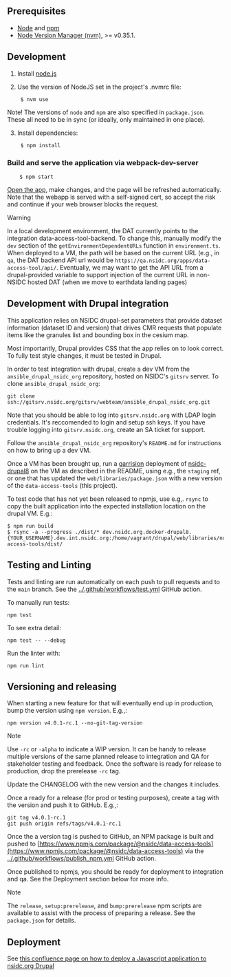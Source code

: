 ## Prerequisites

* [Node](http://nodejs.org/) and [npm](https://www.npmjs.org/)
* [Node Version Manager (nvm)](https://github.com/nvm-sh/nvm), >= v0.35.1.

## Development

1. Install [node.js](http://nodejs.org/)
2. Use the version of NodeJS set in the project's .nvmrc file:

        $ nvm use

Note! The versions of `node` and `npm` are also specified in `package.json`.
These all need to be in sync (or ideally, only maintained in one place).

3. Install dependencies:

        $ npm install

### Build and serve the application via webpack-dev-server

        $ npm start

[Open the app](https://localhost:8080/), make changes, and the page will be
refreshed automatically. Note that the webapp is served with a self-signed cert,
so accept the risk and continue if your web browser blocks the request.

> [!WARNING]
> In a local development environment, the DAT currently points to the
> integration data-access-tool-backend. To change this, manually modify the
> `dev` section of the `getEnvironmentDependentURLs` function in
> `environment.ts`. When deployed to a VM, the path will be based on the current
> URL (e.g., in `qa`, the DAT backend API url would be
> `https://qa.nsidc.org/apps/data-access-tool/api/`. Eventually, we may want to
> get the API URL from a drupal-provided variable to support injection of the
> current URL in non-NSIDC hosted DAT (when we move to earthdata landing pages)

## Development with Drupal integration

This application relies on NSIDC drupal-set parameters that provide dataset
information (dataset ID and version) that drives CMR requests that populate
items like the granules list and bounding box in the cesium map.

Most importantly, Drupal provides CSS that the app relies on to look correct. To
fully test style changes, it must be tested in Drupal.

In order to test integration with drupal, create a dev VM from the
`ansible_drupal_nsidc_org` repository, hosted on NSIDC's `gitsrv` server. To
clone `ansible_drupal_nsidc_org`:

```
git clone ssh://gitsrv.nsidc.org/gitsrv/webteam/ansible_drupal_nsidc_org.git
```

Note that you should be able to log into `gitsrv.nsidc.org` with LDAP login
credentials. It's reccomended to login and setup ssh keys. If you have trouble
logging into `gitsrv.nsidc.org`, create an SA ticket for support.

Follow the `ansible_drupal_nsidc_org` repository's `README.md` for instructions
on how to bring up a dev VM.

Once a VM has been brought up, run a
[garrision](https://bitbucket.org/nsidc/garrison) deployment of
[nsidc-drupal8](https://bitbucket.org/nsidc/nsidc-drupal8/) on the VM as
described in the README, using e.g., the `staging` ref, or one that has updated
the `web/libraries/package.json` with a new version of the `data-access-tools`
(this project).

To test code that has not yet been released to npmjs, use e.g,. `rsync` to copy
the built application into the expected installation location on the drupal VM. E.g.:

```
$ npm run build
$ rsync -a --progress ./dist/* dev.nsidc.org.docker-drupal8.{YOUR_USERNAME}.dev.int.nsidc.org:/home/vagrant/drupal/web/libraries/node_modules/@nsidc/data-access-tools/dist/
```


## Testing and Linting

Tests and linting are run automatically on each push to pull requests and to the
`main` branch. See the
[../.github/workflows/test.yml](../.github/workflows/test.yml) GitHub action.

To manually run tests:

```
npm test
```

To see extra detail:

```
npm test -- --debug
```
    
Run the linter with:

```
npm run lint
```


## Versioning and releasing

When starting a new feature for that will eventually end up in production, bump
the version using `npm version`. E.g.,:

```
npm version v4.0.1-rc.1 --no-git-tag-version
```

> [!NOTE]
> Use `-rc` or `-alpha` to indicate a WIP version. It can be handy to release
> multiple versions of the same planned release to integration and QA for
> stakeholder testing and feedback. Once the software is ready for release to
> production, drop the prerelease `-rc` tag.

Update the CHANGELOG with the new version and the changes it includes.

Once a ready for a release (for prod or testing purposes), create a tag with the
version and push it to GitHub. E.g.,:

```
git tag v4.0.1-rc.1
git push origin refs/tags/v4.0.1-rc.1
```

Once the a version tag is pushed to GitHub, an NPM package is built and pushed
to
[https://www.npmjs.com/package/@nsidc/data-access-tools](https://www.npmjs.com/package/@nsidc/data-access-tools)
via the
[../.github/workflows/publish_npm.yml](../.github/workflows/publish_npm.yml)
GitHub action.

Once published to npmjs, you should be ready for deployment to integration and
qa. See the Deployment section below for more info.

> [!NOTE]
> The `release`, `setup:prerelease`, and `bump:prerelease` npm scripts are
> available to assist with the process of preparing a release. See the
> `package.json` for details.


## Deployment


See [this confluence page on how to deploy a Javascript application to nsidc.org
Drupal](https://nsidc.atlassian.net/wiki/spaces/PROG/pages/50364633/How+to+deploy+a+Javascript+application+into+nsidc.org+Drupal)
